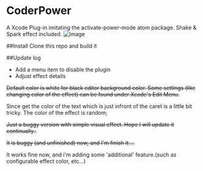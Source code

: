 # CoderPower
A Xcode Plug-in imitating the activate-power-mode atom package. Shake &amp; Spark effect included.
![image](https://github.com/tyzual/coderpower/sample.gif)

##Install
Clone this repo and build it

##Update log
*	Add a menu item to disable the plugin
*	Adjust effect details

~~Default color is white for black editor background color. Some settings (like changing color of the effect) can be found under Xcode's Edit Menu.~~

Since get the color of the text which is just infront of the caret is a little bit tricky. The color of the effect is random;

~~Just a buggy version with simple visual effect. Hope I will update it continually..~~

~~It is buggy (and unfinished) now, and I'm finish it....~~

It works fine now, and i'm adding some 'additional' feature.(such as configurable effect color, etc...)
